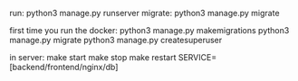 run: python3 manage.py runserver
migrate: python3 manage.py migrate

first time you run the docker:
    python3 manage.py makemigrations
    python3 manage.py migrate
    python3 manage.py createsuperuser

in server:
    make start
    make stop
    make restart SERVICE=[backend/frontend/nginx/db]